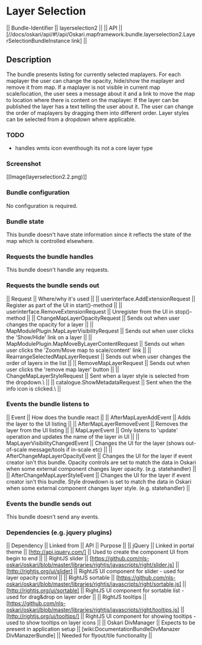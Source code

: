 # Layer Selection

|| Bundle-Identifier || layerselection2 ||
|| API || [//docs/oskari/api/#!/api/Oskari.mapframework.bundle.layerselection2.LayerSelectionBundleInstance link] ||

## Description
The bundle presents listing for currently selected maplayers. For each maplayer the user can change the opacity, hide/show the maplayer and remove it from map. If a maplayer is not visible in current map scale/location, the user sees a message about it and a link to move the map to location where there is content on the maplayer. If the layer can be published the layer has a text telling the user about it. The user can change the order of maplayers by dragging them into different order. Layer styles can be selected from a dropdown where applicable.

### TODO

* handles wmts icon eventhough its not a core layer type

### Screenshot

[[Image(layerselection2.2.png)]]

### Bundle configuration

No configuration is required.

### Bundle state

This bundle doesn't have state information since it reflects the state of the map which is controlled elsewhere.

### Requests the bundle handles

This bundle doesn't handle any requests.

### Requests the bundle sends out

|| Request || Where/why it's used ||
|| userinterface.AddExtensionRequest || Register as part of the UI in start()-method ||
|| userinterface.RemoveExtensionRequest || Unregister from the UI in stop()-method ||
|| ChangeMapLayerOpacityRequest || Sends out when user changes the opacity for a layer ||
|| MapModulePlugin.MapLayerVisibilityRequest || Sends out when user clicks the 'Show/Hide' link on a layer ||
|| MapModulePlugin.MapMoveByLayerContentRequest || Sends out when user clicks the 'Zoom/Move map to scale/content' link ||
|| RearrangeSelectedMapLayerRequest || Sends out when user changes the order of layers in the list ||
|| RemoveMapLayerRequest || Sends out when user clicks the 'remove map layer' button ||
|| ChangeMapLayerStyleRequest || Sent when a layer style is selected from the dropdown.\\ ||
|| catalogue.ShowMetadataRequest || Sent when the the info icon is clicked.\\ ||

### Events the bundle listens to

|| Event || How does the bundle react ||
|| AfterMapLayerAddEvent || Adds the layer to the UI listing ||
|| AfterMapLayerRemoveEvent || Removes the layer from the UI listing ||
|| MapLayerEvent || Only listens to 'update' operation and updates the name of the layer in UI ||
|| MapLayerVisibilityChangedEvent || Changes the UI for the layer (shows out-of-scale message/tools if in-scale etc) ||
|| AfterChangeMapLayerOpacityEvent || Changes the UI for the layer if event creator isn't this bundle. Opacity controls are set to match the data in Oskari when some external component changes layer opacity. (e.g. statehandler) ||
|| AfterChangeMapLayerStyleEvent || Changes the UI for the layer if event creator isn't this bundle. Style drowdown is set to match the data in Oskari when some external component changes layer style. (e.g. statehandler) ||

### Events the bundle sends out

This bundle doesn't send any events.

### Dependencies (e.g. jquery plugins)

|| Dependency || Linked from || API || Purpose ||
|| jQuery || Linked in portal theme || [http://api.jquery.com/] || Used to create the component UI from begin to end ||
|| RightJS slider || [https://github.com/nls-oskari/oskari/blob/master/libraries/rightjs/javascripts/right/slider.js] || [http://rightjs.org/ui/slider] || RightJS UI component for slider - used for layer opacity control ||
|| RightJS sortable || [https://github.com/nls-oskari/oskari/blob/master/libraries/rightjs/javascripts/right/sortable.js] || [http://rightjs.org/ui/sortable] || RightJS UI component for sortable list - used for drag&drop on layer order ||
|| RightJS tooltips || [https://github.com/nls-oskari/oskari/blob/master/libraries/rightjs/javascripts/right/tooltips.js] || [http://rightjs.org/ui/tooltips/] || RightJS UI component for showing tooltips - used to show tooltips on layer icons || 
|| Oskari DivManager || Expects to be present in application setup ||  [wiki:DocumentationBundleDivManazer DivManazerBundle] || Needed for flyout/tile functionality ||
